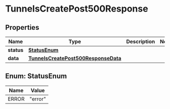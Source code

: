 

# TunnelsCreatePost500Response


## Properties

| Name | Type | Description | Notes |
|------------ | ------------- | ------------- | -------------|
|**status** | [**StatusEnum**](#StatusEnum) |  |  |
|**data** | [**TunnelsCreatePost500ResponseData**](TunnelsCreatePost500ResponseData.md) |  |  |



## Enum: StatusEnum

| Name | Value |
|---- | -----|
| ERROR | &quot;error&quot; |



